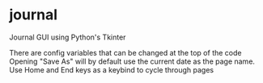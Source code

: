 # journal
Journal GUI using Python's Tkinter

There are config variables that can be changed at the top of the code  
Opening "Save As" will by default use the current date as the page name.  
Use Home and End keys as a keybind to cycle through pages
